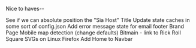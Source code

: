<!-- update stats live. -->
<!-- update hosts live -->
<!-- update storage capacity live -->
<!-- update used storage live -->
<!-- Mailchimp integration. -->
<!-- Marketcap - add toFixed(1 -->
<!-- Standardize Stats Fonts -->
<!-- Remove top border from nav -->
<!-- Put resources dropdown at the top -->
<!-- Shrink da team page -->
<!-- Investors - Slider Component -->
<!-- Shrink down quote section -->
<!-- Technology Page -->
<!-- Get Siacoin -->

<!-- Use Siahub -->
<!-- Change hero image -->
<!-- Add a title "Sia Live Host Map" in the map overlay -->
<!-- Greyscale Favicon -->
<!-- Move map down -->
<!-- toFixed(1) for stats -->
<!-- reduce spacing b/w sections in home. -->
<!-- Make input box validate green on Thanks. -->
<!-- Github Live update stats -->
<!-- Make newsletter at bottom function -->
<!-- On contact click open up Groove Overlay. -->
<!-- Reduce spacing in About (Vision section) -->
<!-- Titles in Bios. -->
<!-- Same spacing between sections -->
<!-- Make link green (technology) -->
<!-- Outline Sia-UI in green. -->
<!-- Add counter on downloads page. -->


<!-- Hero Image Readjust padding - mrom -->
<!-- Free maps - PRIORITY -->
<!-- Investor Logos - Reorder images (mobile block layout) -->
<!-- Technology Page - reduce padding by 50% - mrom -->
<!-- Roadmap - Sia Logo -->
<!-- Fix get started page for Mobile Responsiveness -->


Nice to haves--

See if we can absolute position the "Sia Host" Title
Update state caches in some sort of config.json
Add error message state for email footer
Brand Page
Mobile map detection (change defaults)
Bitmain - link to Rick Roll
Square SVGs on Linux Firefox
Add Home to Navbar

